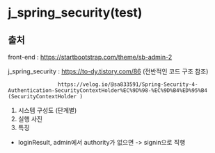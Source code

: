 # j_spring_security(test)

## 출처

front-end : https://startbootstrap.com/theme/sb-admin-2

j_spring_security : https://to-dy.tistory.com/86 (전반적인 코드 구조 참조)

                    https://velog.io/@sa833591/Spring-Security-4-Authentication-SecurityContextHolder%EC%9D%98-%EC%9D%B4%ED%95%B4 (SecurityContextHolder )

1. 시스템 구성도 (단계별)
2. 실행 사진
3. 특징
 - loginResult, admin에서 authority가 없으면 -> signin으로 직행
 
